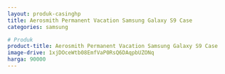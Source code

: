 ```yaml
---
layout: produk-casinghp
title: Aerosmith Permanent Vacation Samsung Galaxy S9 Case
categories: samsung

# Produk
product-title: Aerosmith Permanent Vacation Samsung Galaxy S9 Case
image-drive: 1xjDOceWtb08EmfVaP0RsQ6DAqpbUZONq
harga: 90000
---
```

